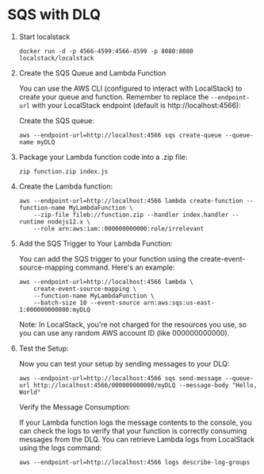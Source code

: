 # SQS with DLQ

1. Start localstack
   ```shell
   docker run -d -p 4566-4599:4566-4599 -p 8080:8080 localstack/localstack
   ```

2. Create the SQS Queue and Lambda Function

   You can use the AWS CLI (configured to interact with LocalStack) to create your queue and function. Remember to replace the `--endpoint-url` with your LocalStack endpoint (default is http://localhost:4566):

   Create the SQS queue:
   ```shell
   aws --endpoint-url=http://localhost:4566 sqs create-queue --queue-name myDLQ
   ```

3. Package your Lambda function code into a .zip file:
   ```shell
   zip function.zip index.js
   ```

4. Create the Lambda function:
   ```shell
   aws --endpoint-url=http://localhost:4566 lambda create-function --function-name MyLambdaFunction \
       --zip-file fileb://function.zip --handler index.handler --runtime nodejs12.x \
       --role arn:aws:iam::000000000000:role/irrelevant
   ```

5. Add the SQS Trigger to Your Lambda Function:

   You can add the SQS trigger to your function using the create-event-source-mapping command. Here's an example:

   ```shell
   aws --endpoint-url=http://localhost:4566 lambda \
       create-event-source-mapping \
       --function-name MyLambdaFunction \
       --batch-size 10 --event-source arn:aws:sqs:us-east-1:000000000000:myDLQ
   ```
   Note: In LocalStack, you're not charged for the resources you use, so you can use any random AWS account ID (like 000000000000).

6. Test the Setup:

   Now you can test your setup by sending messages to your DLQ:

   ```shell
   aws --endpoint-url=http://localhost:4566 sqs send-message --queue-url http://localhost:4566/000000000000/myDLQ --message-body "Hello, World"
   ```

   Verify the Message Consumption:

   If your Lambda function logs the message contents to the console, you can check the logs to verify that your function is correctly consuming messages from the DLQ. You can retrieve Lambda logs from LocalStack using the logs command:

   ```shell
   aws --endpoint-url=http://localhost:4566 logs describe-log-groups
   ```
